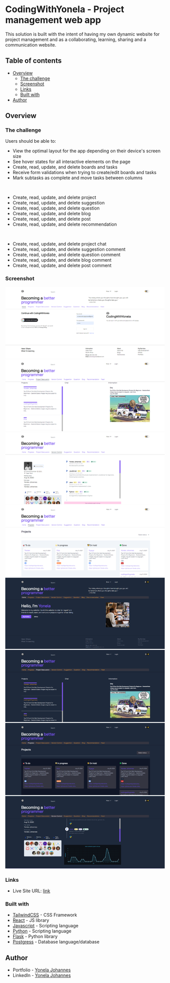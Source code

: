 # CodingWithYonela - Project management web app


This solution is built with the intent of having my own dynamic website for project management and as a collaborating, learning, sharing and a communication website. 

## Table of contents

- [Overview](#overview)
  - [The challenge](#the-challenge)
  - [Screenshot](#screenshot)
  - [Links](#links)
  - [Built with](#built-with)
- [Author](#author)

## Overview

### The challenge

Users should be able to:

- View the optimal layout for the app depending on their device's screen size
- See hover states for all interactive elements on the page
- Create, read, update, and delete boards and tasks
- Receive form validations when trying to create/edit boards and tasks
- Mark subtasks as complete and move tasks between columns

<br />

- Create, read, update, and delete project
- Create, read, update, and delete suggestion
- Create, read, update, and delete question
- Create, read, update, and delete blog
- Create, read, update, and delete post
- Create, read, update, and delete recommendation

<br />

- Create, read, update, and delete project chat
- Create, read, update, and delete suggestion comment
- Create, read, update, and delete question comment
- Create, read, update, and delete blog comment
- Create, read, update, and delete post comment

### Screenshot

![Screenshot](<./public/assets/1.png>)
![Screenshot](<./public/assets/2.png>)
![Screenshot](<./public/assets/3.png>)
![Screenshot](<./public/assets/4.png>)
![Screenshot](<./public/assets/5.png>)
![Screenshot](<./public/assets/6.png>)
![Screenshot](<./public/assets/7.png>)
![Screenshot](<./public/assets/8.png>)

### Links

- Live Site URL: [link](https)

### Built with

- [TailwindCSS](https://tailwindcss.com/) - CSS Framework
- [React](https://reactjs.org/) - JS library
- [Javascript](https://javascript.com/) - Scripting language
- [Python](https://python.org/) - Scripting language
- [Flask](https://flask.palletsprojects.com/en/3.0.x/) - Python library
- [Postgress](https://postgresql.org/) - Database language/database


## Author

- Portfolio - [Yonela Johannes](https://www.linkedin.com/in/yonela-johannes/)
- LinkedIn - [Yonela Johannes](https://www.linkedin.com/in/yonela-johannes/)

